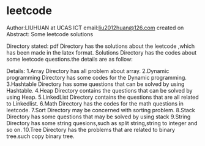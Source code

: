 # leetcode
Author:LIUHUAN at UCAS ICT
email:liu2012huan@126.com
created on 
Abstract:
Some leetcode solutions

Directory stated:
pdf Directory has the solutions about the leetcode ,which has been made in the latex format.
Solutions Directory has the codes about some leetcode questions.the details are as follow:

Details:
1.Array Directory has all problem about array.
2.Dynamic programming Directory has some codes for the Dynamic programming.
3.Hashtable Directory has some questions that can be solved by using Hashtable.
4.Heap Directory contains the questions that can be solved by using Heap.
5.LinkedList Directory contains the questions that are all related to Linkedlist.
6.Math Directory has the codes for the math questions in leetcode.
7.Sort Directory may be concerned with sorting problem.
8.Stack Directory has some questions that may be solved by using stack
9.String Directory has some string quesions,such as split string,string to integer and so on.
10.Tree Directory has the problems that are related to binary tree.such copy binary tree.